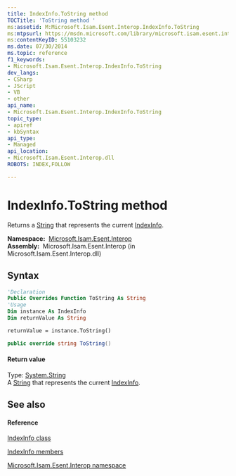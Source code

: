 ```yaml
---
title: IndexInfo.ToString method 
TOCTitle: 'ToString method '
ms:assetid: M:Microsoft.Isam.Esent.Interop.IndexInfo.ToString
ms:mtpsurl: https://msdn.microsoft.com/library/microsoft.isam.esent.interop.indexinfo.tostring(v=EXCHG.10)
ms:contentKeyID: 55103232
ms.date: 07/30/2014
ms.topic: reference
f1_keywords:
- Microsoft.Isam.Esent.Interop.IndexInfo.ToString
dev_langs:
- CSharp
- JScript
- VB
- other
api_name: 
- Microsoft.Isam.Esent.Interop.IndexInfo.ToString
topic_type: 
- apiref
- kbSyntax
api_type: 
- Managed
api_location: 
- Microsoft.Isam.Esent.Interop.dll
ROBOTS: INDEX,FOLLOW

---
```


# IndexInfo.ToString method

Returns a [String](/dotnet/api/system.string) that represents the current [IndexInfo](./indexinfo-class.md).

**Namespace:**  [Microsoft.Isam.Esent.Interop](./microsoft.isam.esent.interop-namespace.md)  
**Assembly:**  Microsoft.Isam.Esent.Interop (in Microsoft.Isam.Esent.Interop.dll)

## Syntax

``` vb
'Declaration
Public Overrides Function ToString As String
'Usage
Dim instance As IndexInfo
Dim returnValue As String

returnValue = instance.ToString()
```

``` csharp
public override string ToString()
```

#### Return value

Type: [System.String](/dotnet/api/system.string)  
A [String](/dotnet/api/system.string) that represents the current [IndexInfo](./indexinfo-class.md).  

## See also

#### Reference

[IndexInfo class](./indexinfo-class.md)

[IndexInfo members](./indexinfo-members.md)

[Microsoft.Isam.Esent.Interop namespace](./microsoft.isam.esent.interop-namespace.md)